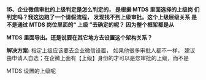 <a name="bookmark83"></a>**15、企业微信审批的上级判定是怎么判定的，  是根据 MTDS 里面选择的上级岗 们判定吗？我这边跑了一个请假流程， 发现找不到上级审批。这个上级层级关系 是不是通过  MTDS  岗位里面的“ 上级 ”去确定的呢？ 因为整个框架都是从**

**MTDS 里面导出。还是说要在其它地方去设置这个架构关系？**

**解决方案:** 指定上级应该要去企业微信设置，  如果他很多审批人都不一样， 建议 由申请人自选；在企微上面有【上级】身份的才可以是您审批的上级，而不是

MTDS 设置的上级呢



